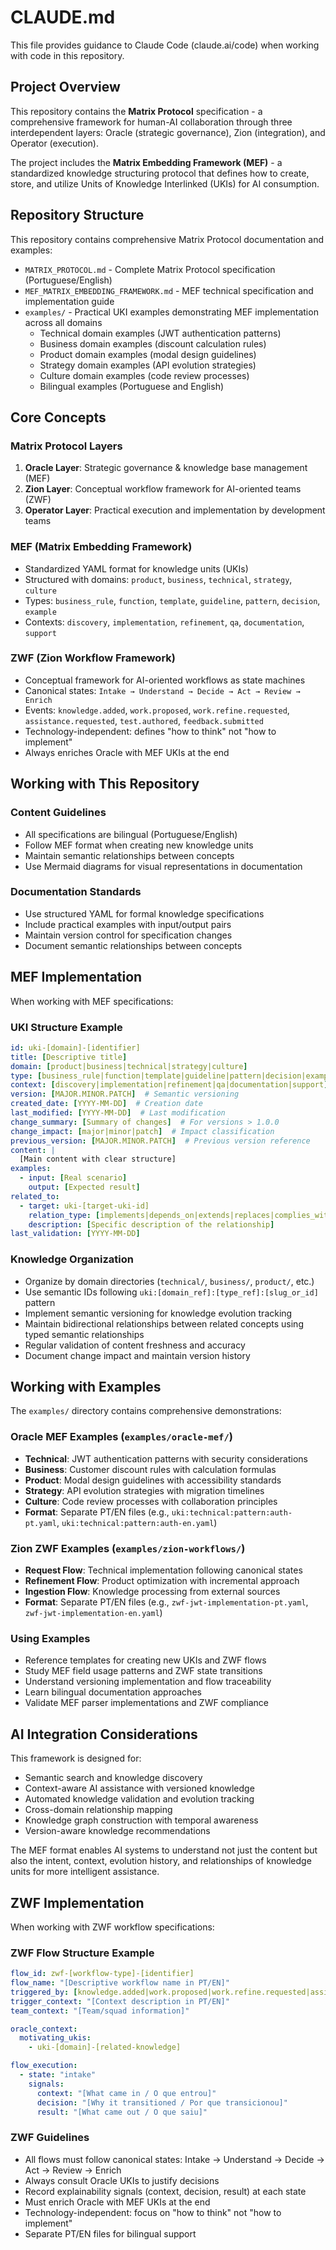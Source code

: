 # CLAUDE.md

This file provides guidance to Claude Code (claude.ai/code) when working with code in this repository.

## Project Overview

This repository contains the **Matrix Protocol** specification - a comprehensive framework for human-AI collaboration through three interdependent layers: Oracle (strategic governance), Zion (integration), and Operator (execution).

The project includes the **Matrix Embedding Framework (MEF)** - a standardized knowledge structuring protocol that defines how to create, store, and utilize Units of Knowledge Interlinked (UKIs) for AI consumption.

## Repository Structure

This repository contains comprehensive Matrix Protocol documentation and examples:

- `MATRIX_PROTOCOL.md` - Complete Matrix Protocol specification (Portuguese/English)
- `MEF_MATRIX_EMBEDDING_FRAMEWORK.md` - MEF technical specification and implementation guide
- `examples/` - Practical UKI examples demonstrating MEF implementation across all domains
  - Technical domain examples (JWT authentication patterns)
  - Business domain examples (discount calculation rules)
  - Product domain examples (modal design guidelines)
  - Strategy domain examples (API evolution strategies)
  - Culture domain examples (code review processes)
  - Bilingual examples (Portuguese and English)

## Core Concepts

### Matrix Protocol Layers
1. **Oracle Layer**: Strategic governance & knowledge base management (MEF)
2. **Zion Layer**: Conceptual workflow framework for AI-oriented teams (ZWF)
3. **Operator Layer**: Practical execution and implementation by development teams

### MEF (Matrix Embedding Framework)
- Standardized YAML format for knowledge units (UKIs)
- Structured with domains: `product`, `business`, `technical`, `strategy`, `culture`
- Types: `business_rule`, `function`, `template`, `guideline`, `pattern`, `decision`, `example`
- Contexts: `discovery`, `implementation`, `refinement`, `qa`, `documentation`, `support`

### ZWF (Zion Workflow Framework)
- Conceptual framework for AI-oriented workflows as state machines
- Canonical states: `Intake → Understand → Decide → Act → Review → Enrich`
- Events: `knowledge.added`, `work.proposed`, `work.refine.requested`, `assistance.requested`, `test.authored`, `feedback.submitted`
- Technology-independent: defines "how to think" not "how to implement"
- Always enriches Oracle with MEF UKIs at the end

## Working with This Repository

### Content Guidelines
- All specifications are bilingual (Portuguese/English)
- Follow MEF format when creating new knowledge units
- Maintain semantic relationships between concepts
- Use Mermaid diagrams for visual representations in documentation

### Documentation Standards
- Use structured YAML for formal knowledge specifications
- Include practical examples with input/output pairs
- Maintain version control for specification changes
- Document semantic relationships between concepts

## MEF Implementation

When working with MEF specifications:

### UKI Structure Example
```yaml
id: uki-[domain]-[identifier]
title: [Descriptive title]
domain: [product|business|technical|strategy|culture]
type: [business_rule|function|template|guideline|pattern|decision|example]
context: [discovery|implementation|refinement|qa|documentation|support]
version: [MAJOR.MINOR.PATCH]  # Semantic versioning
created_date: [YYYY-MM-DD]  # Creation date
last_modified: [YYYY-MM-DD]  # Last modification
change_summary: [Summary of changes]  # For versions > 1.0.0
change_impact: [major|minor|patch]  # Impact classification
previous_version: [MAJOR.MINOR.PATCH]  # Previous version reference
content: |
  [Main content with clear structure]
examples:
  - input: [Real scenario]
    output: [Expected result]
related_to:
  - target: uki-[target-uki-id]
    relation_type: [implements|depends_on|extends|replaces|complies_with|conflicts_with|derives_from|relates_to]
    description: [Specific description of the relationship]
last_validation: [YYYY-MM-DD]
```

### Knowledge Organization
- Organize by domain directories (`technical/`, `business/`, `product/`, etc.)
- Use semantic IDs following `uki:[domain_ref]:[type_ref]:[slug_or_id]` pattern
- Implement semantic versioning for knowledge evolution tracking
- Maintain bidirectional relationships between related concepts using typed semantic relationships
- Regular validation of content freshness and accuracy
- Document change impact and maintain version history

## Working with Examples

The `examples/` directory contains comprehensive demonstrations:

### Oracle MEF Examples (`examples/oracle-mef/`)
- **Technical**: JWT authentication patterns with security considerations
- **Business**: Customer discount rules with calculation formulas
- **Product**: Modal design guidelines with accessibility standards
- **Strategy**: API evolution strategies with migration timelines
- **Culture**: Code review processes with collaboration principles
- **Format**: Separate PT/EN files (e.g., `uki:technical:pattern:auth-pt.yaml`, `uki:technical:pattern:auth-en.yaml`)

### Zion ZWF Examples (`examples/zion-workflows/`)
- **Request Flow**: Technical implementation following canonical states
- **Refinement Flow**: Product optimization with incremental approach
- **Ingestion Flow**: Knowledge processing from external sources
- **Format**: Separate PT/EN files (e.g., `zwf-jwt-implementation-pt.yaml`, `zwf-jwt-implementation-en.yaml`)

### Using Examples
- Reference templates for creating new UKIs and ZWF flows
- Study MEF field usage patterns and ZWF state transitions
- Understand versioning implementation and flow traceability
- Learn bilingual documentation approaches
- Validate MEF parser implementations and ZWF compliance

## AI Integration Considerations

This framework is designed for:
- Semantic search and knowledge discovery
- Context-aware AI assistance with versioned knowledge
- Automated knowledge validation and evolution tracking
- Cross-domain relationship mapping
- Knowledge graph construction with temporal awareness
- Version-aware knowledge recommendations

The MEF format enables AI systems to understand not just the content but also the intent, context, evolution history, and relationships of knowledge units for more intelligent assistance.

## ZWF Implementation

When working with ZWF workflow specifications:

### ZWF Flow Structure Example
```yaml
flow_id: zwf-[workflow-type]-[identifier]
flow_name: "[Descriptive workflow name in PT/EN]"
triggered_by: [knowledge.added|work.proposed|work.refine.requested|assistance.requested|test.authored|feedback.submitted]
trigger_context: "[Context description in PT/EN]"
team_context: "[Team/squad information]"

oracle_context:
  motivating_ukis:
    - uki-[domain]-[related-knowledge]

flow_execution:
  - state: "intake"
    signals:
      context: "[What came in / O que entrou]"
      decision: "[Why it transitioned / Por que transicionou]" 
      result: "[What came out / O que saiu]"
```

### ZWF Guidelines
- All flows must follow canonical states: Intake → Understand → Decide → Act → Review → Enrich
- Always consult Oracle UKIs to justify decisions
- Record explainability signals (context, decision, result) at each state
- Must enrich Oracle with MEF UKIs at the end
- Technology-independent: focus on "how to think" not "how to implement"
- Separate PT/EN files for bilingual support